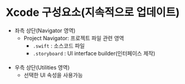 <h1>Xcode 구성요소(지속적으로 업데이트)</h1>

- 좌측 상단(Navigator 영역)
  - Project Navigator: 프로젝트 파일 관련 영역
    - `.swift` : 소스코드 파일
    - `.storyboard` : UI interface builder(인터페이스 제작) <br/><br/>
- 우측 상단(Utilities 영역)
  - 선택한 UI 속성을 사용가능
